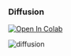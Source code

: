 ### Diffusion

<a target="_blank" href="https://colab.research.google.com/github/okarthikb/diffusion/blob/main/diffusion.ipynb">
  <img src="https://colab.research.google.com/assets/colab-badge.svg" alt="Open In Colab"/>
</a>

![diffusion](https://github.com/okarthikb/diffusion/assets/86470305/776bebfb-8574-45a3-8ee7-88a61e681203)
